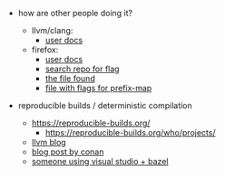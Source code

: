 

- how are other people doing it?
  - llvm/clang:
    - [user docs](https://llvm.org/docs/HowToBuildWithPGO.html)
  - firefox:
    - [user docs](https://firefox-source-docs.mozilla.org/build/buildsystem/pgo.html)
    - [search repo for flag](https://searchfox.org/mozilla-central/search?q=-fprofile-generate&path=&case=false&regexp=false)
    - [the file found](https://searchfox.org/mozilla-central/source/build/moz.configure/lto-pgo.configure)
    - [file with flags for prefix-map](https://searchfox.org/mozilla-central/source/build/moz.configure/flags.configure)

- reproducible builds / deterministic compilation
  - <https://reproducible-builds.org/>
    - <https://reproducible-builds.org/who/projects/>
  - [llvm blog](https://blog.llvm.org/2019/11/deterministic-builds-with-clang-and-lld.html)
  - [blog post by conan](https://blog.conan.io/2019/09/02/Deterministic-builds-with-C-C++.html#randomness-created-by-the-compiler)
  - [someone using visual studio + bazel](https://nikhilism.com/post/2020/windows-deterministic-builds/)